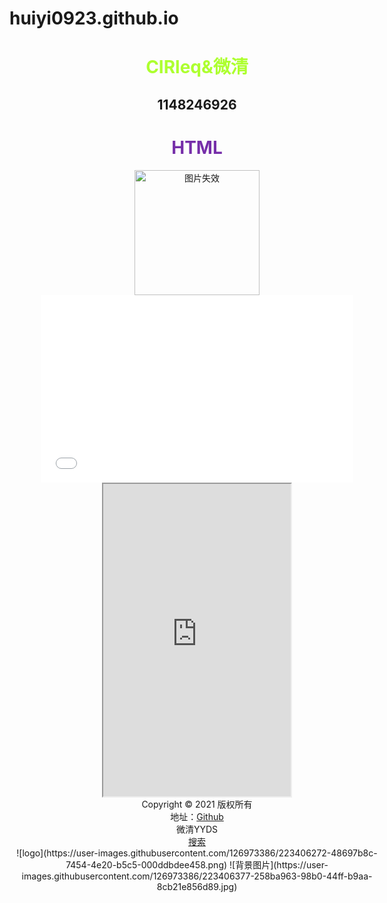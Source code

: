 # huiyi0923.github.io
<!DOCTYPE html>
<html lang="en">
    <head>
        <meta charset="UTF-8">
        <title>CIRleq</title>
        <style>
            .box{
                width: 600px;
                height: 1200px;
                margin: auto;
                top: 0;
                left: 0;
                right: 0;
                bottom: 0;
                text-align: center;
            }
        </style>
    </head>
    <body>
        <div class="box">
            <h1 style="color: greenyellow;">CIRleq&微清</h1>
            <h2>1148246926</h2>
            <h1 style="color: rgb(118, 46, 169);">HTML</h1>
            <img src="https://user-images.githubusercontent.com/126973386/223406272-48697b8c-7454-4e20-b5c5-000ddbdee458.png" alt="图片失效" width="200px">
            <embed src="./那一瞬间.m4a" width="500" height="300" autostart=false>
            <body background="https://user-images.githubusercontent.com/126973386/223406377-258ba963-98b0-44ff-b9aa-8cb21e856d89.jpg">
            <iframe scrolling="no" src="https://tianqiapi.com/api.php?style=tw&skin=pitaya" frameborder="1" width="300" height="500" allowtransparency="true"></iframe>
            <br />
            <div class="foot">
                Copyright © 2021 版权所有
                <br>
                地址：<a href="https://" target="_blank">Github</a>
                <br>
                微清YYDS
            <br>
            <a href="https://www.baidu.com" target="_blank">搜索</a>
        </div>
    </body>
</html>
![logo](https://user-images.githubusercontent.com/126973386/223406272-48697b8c-7454-4e20-b5c5-000ddbdee458.png)
![背景图片](https://user-images.githubusercontent.com/126973386/223406377-258ba963-98b0-44ff-b9aa-8cb21e856d89.jpg)
